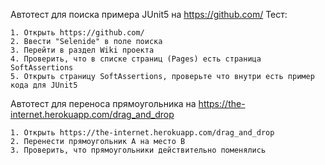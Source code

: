 Автотест для поиска примера JUnit5 на https://github.com/
  Тест:
  
    1. Открыть https://github.com/
    2. Ввести "Selenide" в поле поиска
    3. Перейти в раздел Wiki проекта
    4. Проверить, что в списке страниц (Pages) есть страница SoftAssertions
    5. Открыть страницу SoftAssertions, проверьте что внутри есть пример кода для JUnit5

Автотест для переноса прямоугольника на https://the-internet.herokuapp.com/drag_and_drop

    1. Открыть https://the-internet.herokuapp.com/drag_and_drop
    2. Перенести прямоугольник А на место В
    3. Проверить, что прямоугольники действительно поменялись
